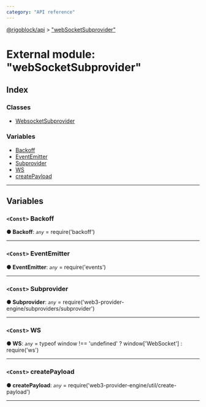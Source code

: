 ```yaml
---
category: "API reference"
---
```



[@rigoblock/api](../1.quick_start.md) > ["webSocketSubprovider"](../modules/_websocketsubprovider_.md)

# External module: "webSocketSubprovider"

## Index

### Classes

* [WebsocketSubprovider](../classes/_websocketsubprovider_.websocketsubprovider.md)

### Variables

* [Backoff](_websocketsubprovider_.md#backoff)
* [EventEmitter](_websocketsubprovider_.md#eventemitter)
* [Subprovider](_websocketsubprovider_.md#subprovider)
* [WS](_websocketsubprovider_.md#ws)
* [createPayload](_websocketsubprovider_.md#createpayload)

---

## Variables

<a id="backoff"></a>

### `<Const>` Backoff

**● Backoff**: *`any`* =  require('backoff')

___
<a id="eventemitter"></a>

### `<Const>` EventEmitter

**● EventEmitter**: *`any`* =  require('events')

___
<a id="subprovider"></a>

### `<Const>` Subprovider

**● Subprovider**: *`any`* =  require('web3-provider-engine/subproviders/subprovider')

___
<a id="ws"></a>

### `<Const>` WS

**● WS**: *`any`* =  typeof window !== 'undefined' ? window['WebSocket'] : require('ws')

___
<a id="createpayload"></a>

### `<Const>` createPayload

**● createPayload**: *`any`* =  require('web3-provider-engine/util/create-payload')

___

